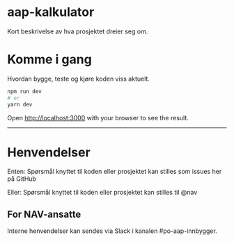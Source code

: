 # aap-kalkulator
Kort beskrivelse av hva prosjektet dreier seg om.

# Komme i gang

Hvordan bygge, teste og kjøre koden viss aktuelt.

```bash
npm run dev
# or
yarn dev
```
Open [http://localhost:3000](http://localhost:3000) with your browser to see the result.

---

# Henvendelser

Enten:
Spørsmål knyttet til koden eller prosjektet kan stilles som issues her på GitHub

Eller:
Spørsmål knyttet til koden eller prosjektet kan stilles til @nav

## For NAV-ansatte

Interne henvendelser kan sendes via Slack i kanalen #po-aap-innbygger.

